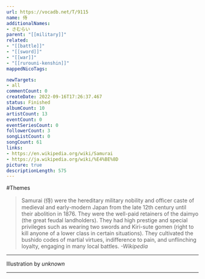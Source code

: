 ```yaml
---
url: https://vocadb.net/T/9115
name: 侍
additionalNames: 
- さむらい
parent: "[[military]]"
related:
- "[[battle]]"
- "[[sword]]"
- "[[war]]"
- "[[rurouni-kenshin]]"
mappedNicoTags:

newTargets:
- all
commentCount: 0
createDate: 2022-09-16T17:26:37.467
status: Finished
albumCount: 10
artistCount: 13
eventCount: 0
eventSeriesCount: 0
followerCount: 3
songListCount: 0
songCount: 61
links: 
- https://en.wikipedia.org/wiki/Samurai
- https://ja.wikipedia.org/wiki/%E4%BE%8D
picture: true
descriptionLength: 575
---
```


#Themes

>Samurai (侍) were the hereditary military nobility and officer caste of medieval and early-modern Japan from the late 12th century until their abolition in 1876.
They were the well-paid retainers of the daimyo (the great feudal landholders).
They had high prestige and special privileges such as wearing two swords and Kiri-sute gomen (right to kill anyone of a lower class in certain situations).
They cultivated the bushido codes of martial virtues, indifference to pain, and unflinching loyalty, engaging in many local battles.
*-Wikipedia*

___

Illustration by *unknown*

---

